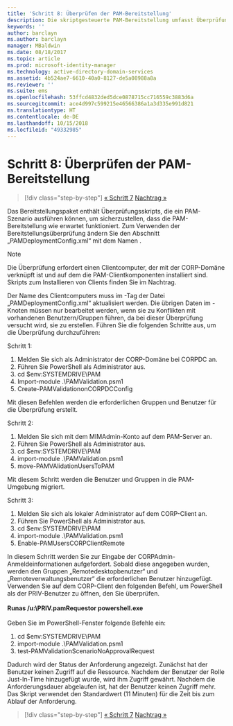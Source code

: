 ```yaml
---
title: 'Schritt 8: Überprüfen der PAM-Bereitstellung'
description: Die skriptgesteuerte PAM-Bereitstellung umfasst Überprüfungsskripts, die ein PAM-Szenario ausführen können, um zu überprüfen, ob die PAM-Bereitstellung wie erwartet funktioniert.
keywords: ''
author: barclayn
ms.author: barclayn
manager: MBaldwin
ms.date: 08/18/2017
ms.topic: article
ms.prod: microsoft-identity-manager
ms.technology: active-directory-domain-services
ms.assetid: 4b524ae7-6610-40a0-8127-de5a08988a8a
ms.reviewer: ''
ms.suite: ems
ms.openlocfilehash: 53ffcd4832ded5dce0878715cc716559c3883d6a
ms.sourcegitcommit: ace4d997c599215e46566386a1a3d335e991d821
ms.translationtype: HT
ms.contentlocale: de-DE
ms.lasthandoff: 10/15/2018
ms.locfileid: "49332985"
---
```

# <a name="step-8-pam-deployment-verification"></a>Schritt 8: Überprüfen der PAM-Bereitstellung

> [!div class="step-by-step"]
> [« Schritt 7](sp1-step7-setup-sidhistory-sidfiltering.md)
> [Nachtrag »](sp1-pam-deployment-addendum.md)

Das Bereitstellungspaket enthält Überprüfungsskripts, die ein PAM-Szenario ausführen können, um sicherzustellen, dass die PAM-Bereitstellung wie erwartet funktioniert.
Zum Verwenden der Bereitstellungsüberprüfung ändern Sie den Abschnitt „PAMDeploymentConfig.xml“ mit dem Namen <PamValidation/>.

>[!NOTE]
>Die Überprüfung erfordert einen Clientcomputer, der mit der CORP-Domäne verknüpft ist und auf dem die PAM-Clientkomponenten installiert sind. Skripts zum Installieren von Clients finden Sie im Nachtrag.

Der Name des Clientcomputers muss im <PAMValidationClient/>-Tag der Datei „PAMDeploymentConfig.xml“ aktualisiert werden. Die übrigen Daten im <PAMValidation/>-Knoten müssen nur bearbeitet werden, wenn sie zu Konflikten mit vorhandenen Benutzern/Gruppen führen, da bei dieser Überprüfung versucht wird, sie zu erstellen.
Führen Sie die folgenden Schritte aus, um die Überprüfung durchzuführen:

Schritt 1:

1. Melden Sie sich als Administrator der CORP-Domäne bei CORPDC an.
2. Führen Sie PowerShell als Administrator aus.
3. cd $env:SYSTEMDRIVE\PAM
4. Import-module .\PAMValidation.psm1
5. Create-PAMValidationonCORPDCConfig

Mit diesen Befehlen werden die erforderlichen Gruppen und Benutzer für die Überprüfung erstellt.

Schritt 2:

1. Melden Sie sich mit dem MIMAdmin-Konto auf dem PAM-Server an.
2. Führen Sie PowerShell als Administrator aus.
3. cd $env:SYSTEMDRIVE\PAM
4. import-module .\PAMValidation.psm1
5. move-PAMVAlidationUsersToPAM

Mit diesem Schritt werden die Benutzer und Gruppen in die PAM-Umgebung migriert.

Schritt 3:

1. Melden Sie sich als lokaler Administrator auf dem CORP-Client an.
2. Führen Sie PowerShell als Administrator aus.
3. cd $env:SYSTEMDRIVE\PAM
4. import-module .\PAMValidation.psm1
5. Enable-PAMUsersCORPClientRemote


In diesem Schritt werden Sie zur Eingabe der CORPAdmin-Anmeldeinformationen aufgefordert. Sobald diese angegeben wurden, werden den Gruppen „Remotedesktopbenutzer“ und „Remoteverwaltungsbenutzer“ die erforderlichen Benutzer hinzugefügt.
Verwenden Sie auf dem CORP-Client den folgenden Befehl, um PowerShell als der PRIV-Benutzer zu öffnen, den Sie überprüfen. </br></br>
**Runas /u:<PRIV domain>\PRIV.pamRequestor powershell.exe**  </br></br>
Geben Sie im PowerShell-Fenster folgende Befehle ein:

1. cd $env:SYSTEMDRIVE\PAM
2. import-module .\PAMValidation.psm1
3. test-PAMValidationScenarioNoApprovalRequest


  Dadurch wird der Status der Anforderung angezeigt.
  Zunächst hat der Benutzer keinen Zugriff auf die Ressource. Nachdem der Benutzer der Rolle Just-In-Time hinzugefügt wurde, wird ihm Zugriff gewährt. Nachdem die Anforderungsdauer abgelaufen ist, hat der Benutzer keinen Zugriff mehr.
  Das Skript verwendet den Standardwert (11 Minuten) für die Zeit bis zum Ablauf der Anforderung.

> [!div class="step-by-step"]
> [« Schritt 7](sp1-step7-setup-sidhistory-sidfiltering.md)
> [Nachtrag »](sp1-pam-deployment-addendum.md)
